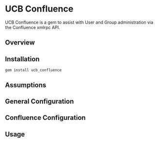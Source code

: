 UCB Confluence
============

UCB Confluence is a gem to assist with User and Group administration via
the Confluence xmlrpc API.


Overview
--------

Installation
------------

    gem install ucb_confluence


Assumptions
-----------

General Configuration
---------------------

Confluence Configuration
------------------------

Usage
-----

